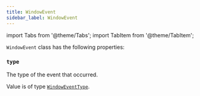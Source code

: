 ```yaml
---
title: WindowEvent
sidebar_label: WindowEvent
---
```


import Tabs from '@theme/Tabs';
import TabItem from '@theme/TabItem';

`WindowEvent` class has the following properties:

### `type`

The type of the event that occurred.

Value is of type [`WindowEventType`](/docs/reference/types/windoweventtype).
